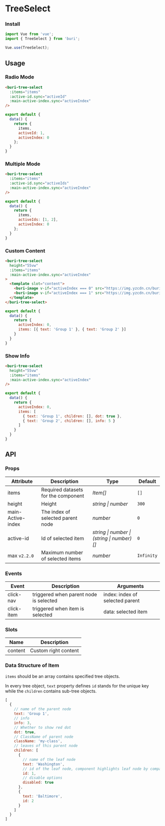 # TreeSelect

### Install

``` javascript
import Vue from 'vue';
import { TreeSelect } from 'buri';

Vue.use(TreeSelect);
```

## Usage

### Radio Mode

```html
<buri-tree-select
  :items="items"
  :active-id.sync="activeId"
  :main-active-index.sync="activeIndex"
/>
```

```javascript
export default {
  data() {
    return {
      items,
      activeId: 1,
      activeIndex: 0
    };
  }
}
```

### Multiple Mode

```html
<buri-tree-select
  :items="items"
  :active-id.sync="activeIds"
  :main-active-index.sync="activeIndex"
/>
```

```javascript
export default {
  data() {
    return {
      items,
      activeIds: [1, 2],
      activeIndex: 0
    };
  }
}
```

### Custom Content

```html
<buri-tree-select
  height="55vw"
  :items="items"
  :main-active-index.sync="activeIndex"
>
  <template slot="content">
    <buri-image v-if="activeIndex === 0" src="https://img.yzcdn.cn/buri/apple-1.jpg" />
    <buri-image v-if="activeIndex === 1" src="https://img.yzcdn.cn/buri/apple-2.jpg" />
  </template>
</buri-tree-select>
```

```js
export default {
  data() {
    return {
      activeIndex: 0,
      items: [{ text: 'Group 1' }, { text: 'Group 2' }]
    }
  }
}
```

### Show Info

```html
<buri-tree-select
  height="55vw"
  :items="items"
  :main-active-index.sync="activeIndex"
/>
```

```js
export default {
  data() {
    return {
      activeIndex: 0,
      items: [
        { text: 'Group 1', children: [], dot: true },
        { text: 'Group 2', children: [], info: 5 }
      ]
    }
  }
}
```

## API

### Props

| Attribute | Description | Type | Default |
|------|------|------|------|
| items | Required datasets for the component | *Item[]* | `[]` |
| height | Height | *string \| number* | `300` |
| main-Active-index | The index of selected parent node | *number* | `0` |
| active-id | Id of selected item | *string \| number \| (string \| number)[]* | `0` |
| max `v2.2.0` | Maximum number of selected items | *number* | `Infinity` |

### Events

| Event | Description | Arguments |
|------|------|------|
| click-nav | triggered when parent node is selected | index: index of selected parent |
| click-item | triggered when item is selected | data: selected item |

### Slots

| Name | Description |
|------|------|
| content | Custom right content |

### Data Structure of Item

`items` should be an array contains specified tree objects.

In every tree object, `text` property defines `id` stands for the unique key while the `children` contains sub-tree objects.

```javascript
[
  {
    // name of the parent node
    text: 'Group 1',
    // info
    info: 3,
    // Whether to show red dot
    dot: true,
    // ClassName of parent node
    className: 'my-class',
    // leaves of this parent node
    children: [
      {
        // name of the leaf node
        text: 'Washington',
        // id of the leaf node, component highlights leaf node by comparing the activeId with this.
        id: 1,
        // disable options
        disabled: true
      },
      {
        text: 'Baltimore',
        id: 2
      }
    ]
  }
]
```

